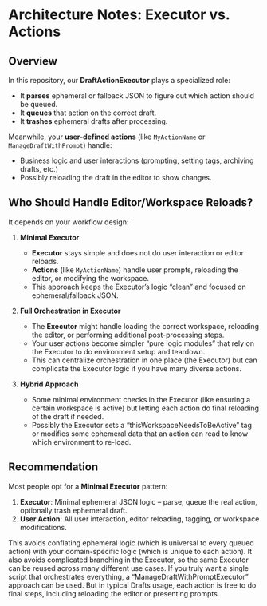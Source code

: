 # Architecture Notes: Executor vs. Actions

## Overview
In this repository, our **DraftActionExecutor** plays a specialized role:
- It **parses** ephemeral or fallback JSON to figure out which action should be queued.
- It **queues** that action on the correct draft.
- It **trashes** ephemeral drafts after processing.

Meanwhile, your **user-defined actions** (like `MyActionName` or `ManageDraftWithPrompt`) handle:
- Business logic and user interactions (prompting, setting tags, archiving drafts, etc.)
- Possibly reloading the draft in the editor to show changes.

## Who Should Handle Editor/Workspace Reloads?
It depends on your workflow design:

1. **Minimal Executor**
   - **Executor** stays simple and does not do user interaction or editor reloads.
   - **Actions** (like `MyActionName`) handle user prompts, reloading the editor, or modifying the workspace.
   - This approach keeps the Executor’s logic “clean” and focused on ephemeral/fallback JSON.

2. **Full Orchestration in Executor**
   - The **Executor** might handle loading the correct workspace, reloading the editor, or performing additional post-processing steps.
   - Your user actions become simpler “pure logic modules” that rely on the Executor to do environment setup and teardown.
   - This can centralize orchestration in one place (the Executor) but can complicate the Executor logic if you have many diverse actions.

3. **Hybrid Approach**
   - Some minimal environment checks in the Executor (like ensuring a certain workspace is active) but letting each action do final reloading of the draft if needed.
   - Possibly the Executor sets a “thisWorkspaceNeedsToBeActive” tag or modifies some ephemeral data that an action can read to know which environment to re-load.

## Recommendation
Most people opt for a **Minimal Executor** pattern:
1. **Executor**: Minimal ephemeral JSON logic – parse, queue the real action, optionally trash ephemeral draft.
2. **User Action**: All user interaction, editor reloading, tagging, or workspace modifications.

This avoids conflating ephemeral logic (which is universal to every queued action) with your domain-specific logic (which is unique to each action). It also avoids complicated branching in the Executor, so the same Executor can be reused across many different use cases. If you truly want a single script that orchestrates everything, a “ManageDraftWithPromptExecutor” approach can be used. But in typical Drafts usage, each action is free to do final steps, including reloading the editor or presenting prompts.
